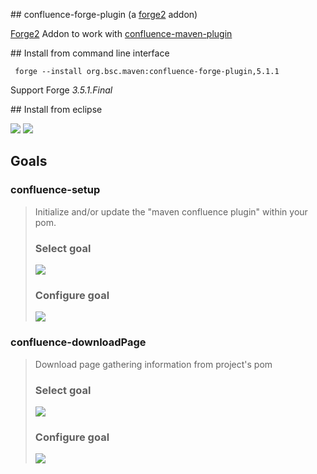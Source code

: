 
## confluence-forge-plugin (a [forge2](http://forge.jboss.org/) addon)

[Forge2](http://forge.jboss.org/) Addon to work with [confluence-maven-plugin](https://github.com/bsorrentino/maven-confluence-plugin)

## Install from command line interface

` forge --install org.bsc.maven:confluence-forge-plugin,5.1.1`

Support Forge *3.5.1.Final*

## Install from eclipse

<img src="https://raw.github.com/bsorrentino/maven-confluence-plugin.forge/master/src/site/install-addon-1.png">
<img src="https://raw.github.com/bsorrentino/maven-confluence-plugin.forge/master/src/site/install-addon-2.png">

## Goals

### confluence-setup

> Initialize and/or update the "maven confluence plugin" within your pom.
>
> ### Select goal
>
> <img src="https://raw.github.com/bsorrentino/maven-confluence-plugin.forge/master/src/site/install-addon-3.png">
>
> ### Configure goal
>
> <img src="https://raw.github.com/bsorrentino/maven-confluence-plugin.forge/master/src/site/install-addon-5.png">



### confluence-downloadPage

> Download page gathering information from project's pom
>
> ### Select goal
>
> <img src="https://raw.github.com/bsorrentino/maven-confluence-plugin.forge/master/src/site/install-addon-4.png">
>
>
> ### Configure goal
>
> <img src="https://raw.github.com/bsorrentino/maven-confluence-plugin.forge/master/src/site/install-addon-6.png">
